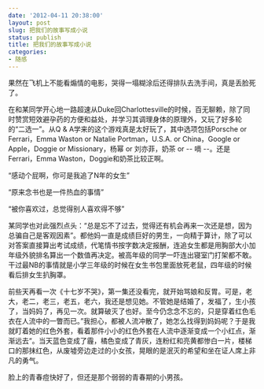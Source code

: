 ```yaml
---
date: '2012-04-11 20:38:00'
layout: post
slug: 把我们的故事写成小说
status: publish
title: 把我们的故事写成小说
categories:
- 随感
---
```


果然在飞机上不能看煽情的电影，哭得一塌糊涂后还得排队去洗手间，真是丢脸死了。

在和某同学开心地一路超速从Duke回Charlottesville的时候，百无聊赖，除了同时赞赏短效避孕药的方便和益处，并学习其调理身体的原理外，又玩了好多轮的“二选一”。从Q & A学来的这个游戏真是太好玩了，其中选项包括Porsche or Ferrari，Emma Waston or Natalie Portman，U.S.A. or China，Google or Apple，Doggie or Missionary，杨幂 or 刘亦菲，奶茶 or -- 嘀 --。还是Ferrari，Emma Waston，Doggie和奶茶比较正啊。

“感动个屁啊，你可是我追了N年的女生”

“原来念书也是一件热血的事情”

“被你喜欢过，总觉得别人喜欢得不够”

某同学也对此强烈点头：“总是忘不了过去，觉得还有机会再来一次还是想，因为总骗自己是客观因素”。都他妈一直是成绩巨好的男生，一向精于算计，除了可以对答案直接算出考试成绩，代笔情书按字数决定报酬，连追女生都是用胸部大小加年级外貌排名算出一个数值再决定。被高年级的同学一吓连出寝室门打架都不敢。干过最NB的事情就是小学三年级的时候在女生书包里面放死老鼠，四年级的时候看后排女生扒胸罩。

前些天再看一次《十七岁不哭》，第一集还没看完，就开始骂娘和反胃。可是，老大，老二，老三，老五，老六，我还是想见她。不管她是结婚了，发福了，生小孩了，当妈妈了，再见一次。就算破灭了也好。至今仍念念不忘的，只是穿着红色毛衣在人流中的一瞥而已。”我担心，都被人流冲散了，她怎么找得到妈妈呢？于是我就盯着她的红色外套，看着那件小小的红色外套在人流中逐渐变成一个小红点，渐渐远去“。当天蓝色变成了霾，橘色变成了青灰，连粉红和亮黄都惨白一片，楼梯口的那抹红色，从废墟旁边走过的小女孩，晃眼的是泯灭的希望和坐在证人席上非凡的勇气。

脸上的青春痘快好了，但还是那个弱弱的青春期的小男孩。
